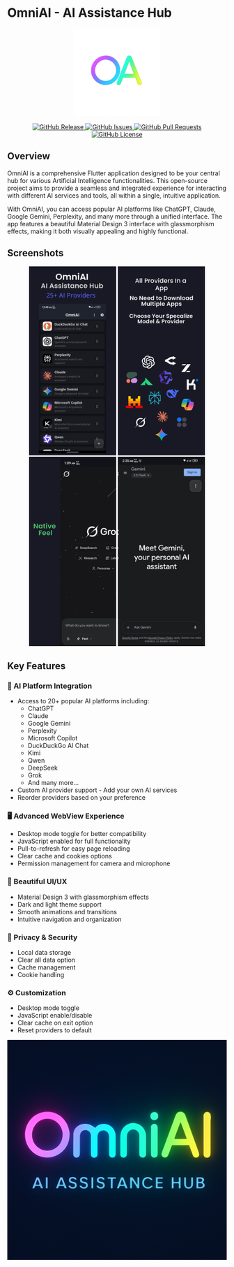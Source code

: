 # OmniAI - AI Assistance Hub

<p align="center">
  <img src="assets/icon.png" alt="OmniAI Logo" width="200">
</p>


<p align="center">
  <a href="https://github.com/EHMilon/omniai/releases">
    <img src="https://img.shields.io/github/v/release/your-username/omniai?style=flat-square" alt="GitHub Release">
  </a>
  <a href="https://github.com/EHMilon/omniai/issues">
    <img src="https://img.shields.io/github/issues/your-username/omniai?style=flat-square" alt="GitHub Issues">
  </a>
  <a href="https://github.com/EHMilon/omniai/pulls">
    <img src="https://img.shields.io/github/issues-pr/your-username/omniai?style=flat-square" alt="GitHub Pull Requests">
  </a>
  <a href="https://github.com/EHMilon/omniai/blob/main/LICENSE">
    <img src="https://img.shields.io/github/license/your-username/omniai?style=flat-square" alt="GitHub License">
  </a>
</p>

## Overview

OmniAI is a comprehensive Flutter application designed to be your central hub for various Artificial Intelligence functionalities. This open-source project aims to provide a seamless and integrated experience for interacting with different AI services and tools, all within a single, intuitive application.

With OmniAI, you can access popular AI platforms like ChatGPT, Claude, Google Gemini, Perplexity, and many more through a unified interface. The app features a beautiful Material Design 3 interface with glassmorphism effects, making it both visually appealing and highly functional.

## Screenshots

<p align="center">
  <img src="assets/1.png" width="200" alt="Home Screen">
  <img src="assets/2.png" width="200" alt="Settings Screen">
  <img src="assets/3.png" width="200" alt="WebView Screen">
  <img src="assets/4.png" width="200" alt="WebView Screen">
</p>


## Key Features

### 🤖 AI Platform Integration
- Access to 20+ popular AI platforms including:
  - ChatGPT
  - Claude
  - Google Gemini
  - Perplexity
  - Microsoft Copilot
  - DuckDuckGo AI Chat
  - Kimi
  - Qwen
  - DeepSeek
  - Grok
  - And many more...
- Custom AI provider support - Add your own AI services
- Reorder providers based on your preference

### 🖥️ Advanced WebView Experience
- Desktop mode toggle for better compatibility
- JavaScript enabled for full functionality
- Pull-to-refresh for easy page reloading
- Clear cache and cookies options
- Permission management for camera and microphone

### 🎨 Beautiful UI/UX
- Material Design 3 with glassmorphism effects
- Dark and light theme support
- Smooth animations and transitions
- Intuitive navigation and organization

### 🔐 Privacy & Security
- Local data storage
- Clear all data option
- Cache management
- Cookie handling

### ⚙️ Customization
- Desktop mode toggle
- JavaScript enable/disable
- Clear cache on exit option
- Reset providers to default


<p align="center">
  <img src="assets/omniai.png" alt="ominiai" width="800">
</p>

